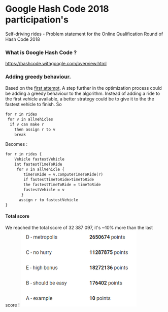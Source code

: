 # Google Hash Code 2018 participation's 
Self-driving rides - Problem statement for the Online Qualification Round of Hash Code 2018

### What is Google Hash Code ? 
https://hashcode.withgoogle.com/overview.html

### Adding greedy behaviour.
Based on the [first attempt](https://github.com/LDevi/GoogleHashCode2018/tree/first_attempt).
A step further in the optimization process could be adding a greedy behaviour to the algorithm. 
Instead of adding a ride to the first vehicle available, a better strategy could be to give it to the  the fastest vehicle to finish.
So  
```
for r in rides
 for v in allVehicles
  if v can make r 
    then assign r to v
    break
```

Becomes :
```
for r in rides {
    Vehicle fastestVehicle
    int fastestTimeToRide
     for v in allVehicle {
        timeToRide = v.computeTimeToRide(r)
        if fastestTimeToRide>timeToRide
        the fastestTimeToRide = timeToRide
        fastestVehicle = v
       }
      assign r to fastestVehicle
}
```


#### Total score 
We reached the total score of 32 387 097, it's ~10% more than the last score !
![score](https://raw.githubusercontent.com/LDevi/GoogleHashCode2018/greedy_without_bonus/res/score/score.PNG)
